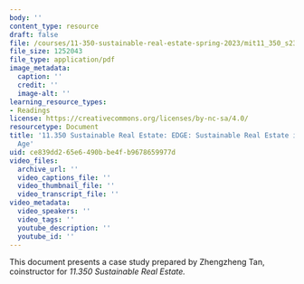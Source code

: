 ```yaml
---
body: ''
content_type: resource
draft: false
file: /courses/11-350-sustainable-real-estate-spring-2023/mit11_350_s23_edge.pdf
file_size: 1252043
file_type: application/pdf
image_metadata:
  caption: ''
  credit: ''
  image-alt: ''
learning_resource_types:
- Readings
license: https://creativecommons.org/licenses/by-nc-sa/4.0/
resourcetype: Document
title: '11.350 Sustainable Real Estate: EDGE: Sustainable Real Estate in the Digital
  Age'
uid: ce839dd2-65e6-490b-be4f-b9678659977d
video_files:
  archive_url: ''
  video_captions_file: ''
  video_thumbnail_file: ''
  video_transcript_file: ''
video_metadata:
  video_speakers: ''
  video_tags: ''
  youtube_description: ''
  youtube_id: ''
---
```

This document presents a case study prepared by Zhengzheng Tan, coinstructor for *11.350 Sustainable Real Estate.*